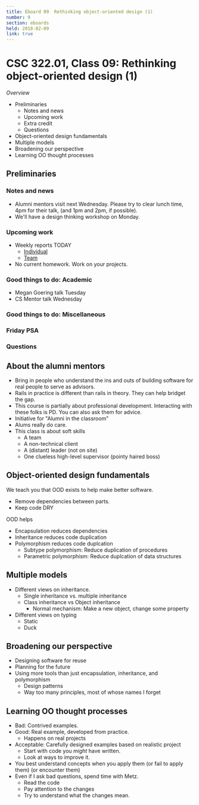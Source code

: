 ```yaml
---
title: Eboard 09  Rethinking object-oriented design (1)
number: 9
section: eboards
held: 2018-02-09
link: true
---
```

CSC 322.01, Class 09:  Rethinking object-oriented design (1)
============================================================

_Overview_

* Preliminaries
    * Notes and news
    * Upcoming work
    * Extra credit
    * Questions
* Object-oriented design fundamentals
* Multiple models
* Broadening our perspective
* Learning OO thought processes

Preliminaries
-------------

### Notes and news

* Alumni mentors visit next Wednesday.  Please try to clear lunch time,
  4pm for their talk, (and 1pm and 2pm, if possible).
* We'll have a design thinking workshop on Monday.

### Upcoming work

* Weekly reports TODAY
    * [Individual](../reports/individual-report-week-03)
    * [Team](../reports/team-report-week-03)
* No current homework.  Work on your projects.

### Good things to do: Academic

* Megan Goering talk Tuesday
* CS Mentor talk Wednesday

### Good things to do: Miscellaneous

### Friday PSA

### Questions

About the alumni mentors
------------------------

* Bring in people who understand the ins and outs of building software
  for real people to serve as advisors.
* Rails in practice is different than rails in theory.  They can
  help bridget the gap.
* This course is partially about professional development.
  Interacting with these folks is PD.  You can also ask them
  for advice.
* Initiative for "Alumni in the classroom"
* Alums really do care.
* This class is about soft skills
    * A team
    * A non-technical client
    * A (distant) leader (not on site)
    * One clueless high-level supervisor (pointy haired boss)

Object-oriented design fundamentals
-----------------------------------

We teach you that OOD exists to help make better software.

* Remove dependencies between parts.
* Keep code DRY

OOD helps

* Encapsulation reduces dependencies
* Inheritance reduces code duplication
* Polymorphism reduces code duplcation
     * Subtype polymorphism: Reduce duplication of procedures
     * Parametric polymorphism: Reduce duplcation of data structures

Multiple models
---------------

* Different views on inheritance.
    * Single inheritance vs. multiple inheritance
    * Class inheritance vs Object inheritance
        * Normal mechanism: Make a new object, change some property
* Different views on typing
    * Static
    * Duck

Broadening our perspective
--------------------------

* Designing software for reuse
* Planning for the future
* Using more tools than just encapsulation, inheritance, and polymorphism
    * Design patterns
    * Way too many principles, most of whose names I forget

Learning OO thought processes
-----------------------------

* Bad: Contrived examples.
* Good: Real example, developed from practice.
    * Happens on real projects
* Acceptable: Carefully designed examples based on realistic project
    * Start with code you *might* have written.
    * Look at ways to improve it.
* You best understand concepts when you apply them (or fail to
  apply them) (or encounter them)
* Even if I ask bad questions, spend time with Metz.
    * Read the code
    * Pay attention to the changes
    * Try to understand what the changes mean.

